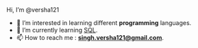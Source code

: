  Hi, I’m @versha121
- 👀 I’m interested in learning different <b>programming</b> languages.
- 🌱 I’m currently learning <u>SQL</u>.
- 📫 How to reach me : <b>singh.versha121@gmail.com</b>.

<!---
versha121/versha121 is a ✨ special ✨ repository because its `README.md` (this file) appears on your GitHub profile.
You can click the Preview link to take a look at your changes.
--->
